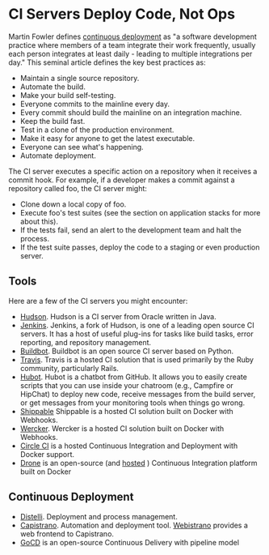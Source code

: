 # CI Servers Deploy Code, Not Ops

<span class="drop fa fa-cogs fa-5x pull-left fa-border"></span>

Martin Fowler defines [continuous deployment](http://www.martinfowler.com/articles/continuousIntegration.html) as "a software development practice where members of a team integrate their work frequently, usually each person integrates at least daily - leading to multiple integrations per day." This seminal article defines the key best practices as:

* Maintain a single source repository.
* Automate the build.
* Make your build self-testing.
* Everyone commits to the mainline every day.
* Every commit should build the mainline on an integration machine.
* Keep the build fast.
* Test in a clone of the production environment.
* Make it easy for anyone to get the latest executable.
* Everyone can see what's happening.
* Automate deployment.

The CI server executes a specific action on a repository when it receives a commit hook. For example, if a developer makes a commit against a repository called foo, the CI server might:

* Clone down a local copy of foo.
* Execute foo's test suites (see the section on application stacks for more about this).
* If the tests fail, send an alert to the development team and halt the process.
* If the test suite passes, deploy the code to a staging or even production server.

## Tools

Here are a few of the CI servers you might encounter:

* [Hudson](http://hudson-ci.org/). Hudson is a CI server from Oracle written in Java.
* [Jenkins](http://jenkins-ci.org/).  Jenkins, a fork of Hudson, is one of a leading open source CI servers. It has a host of useful plug-ins for tasks like build tasks, error reporting, and repository management.
* [Buildbot](http://buildbot.net/).  Buildbot is an open source CI server based on Python.
* [Travis](https://travis-ci.org/). Travis is a hosted CI solution that is used primarily by the Ruby community, particularly Rails.
* [Hubot](http://hubot.github.com/).  Hubot is a chatbot from GitHub. It allows you to easily create scripts that you can use inside your chatroom (e.g., Campfire or HipChat) to deploy new code, receive messages from the build server, or get messages from your monitoring tools when things go wrong.
* [Shippable](http://shippable.com/) Shippable is a hosted CI solution built on Docker with Webhooks.
* [Wercker](http://wercker.com/). Wercker is a hosted CI solution built on Docker with Webhooks.
* [Circle CI](https://circleci.com/) is a hosted Continuous Integration and Deployment with Docker support.
* [Drone](https://github.com/drone/drone) is an open-source (and [hosted](https://drone.io/) ) Continuous Integration platform built on Docker

## Continuous Deployment
* [Distelli](http://www.distelli.com/). Deployment and process management.
* [Capistrano](http://capistranorb.com/). Automation and deployment tool. [Webistrano](https://github.com/peritor/webistrano) provides a web frontend to Capistrano.
* [GoCD](http://www.go.cd/) is an open-source Continuous Delivery with pipeline model